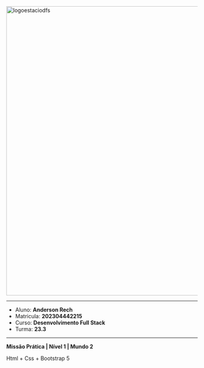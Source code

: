 <img width="762" alt="logoestaciodfs" src="https://user-images.githubusercontent.com/104142117/204535322-571ae0a5-b475-4441-83b2-06ba02d9930d.png">

---

- Aluno: **Anderson Rech**
- Matricula: **202304442215**
- Curso: **Desenvolvimento Full Stack**
- Turma: **23.3**

---

**Missão Prática | Nível 1 | Mundo 2**

Html + Css + Bootstrap 5
